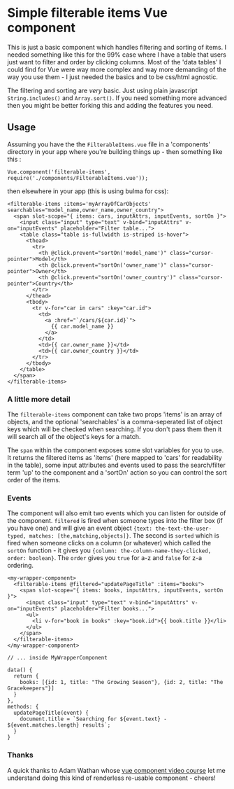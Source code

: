 # Simple filterable items Vue component

This is just a basic component which handles filtering and sorting of items.  I needed something like this
for the 99% case where I have a table that users just want to filter and order by clicking columns.  Most of the 'data tables' I could find for Vue were way more complex and way more demanding of the way you use them - I just needed the basics and to be css/html agnostic.

The filtering and sorting are _very_ basic.  Just using plain javascript `String.includes()` and `Array.sort()`.  If you need something more advanced then you might be better forking this and adding the features you need.

## Usage

Assuming you have the the `FilterableItems.vue` file in a 'components' directory in your app where you're
building things up - then something like this :

```
Vue.component('filterable-items', require('./components/FilterableItems.vue'));
```

then elsewhere in your app (this is using bulma for css):

```Vue
<filterable-items :items='myArrayOfCarObjects' searchables="model_name,owner_name,owner_country">
  <span slot-scope="{ items: cars, inputAttrs, inputEvents, sortOn }">
    <input class="input" type="text" v-bind="inputAttrs" v-on="inputEvents" placeholder="Filter table...">
    <table class="table is-fullwidth is-striped is-hover">
      <thead>
        <tr>
          <th @click.prevent="sortOn('model_name')" class="cursor-pointer">Model</th>
          <th @click.prevent="sortOn('owner_name')" class="cursor-pointer">Owner</th>
          <th @click.prevent="sortOn('owner_country')" class="cursor-pointer">Country</th>
        </tr>
      </thead>
      <tbody>
        <tr v-for="car in cars" :key="car.id">
          <td>
            <a :href="`/cars/${car.id}`">
              {{ car.model_name }}
            </a>
          </td>
          <td>{{ car.owner_name }}</td>
          <td>{{ car.owner_country }}</td>
        </tr>
      </tbody>
    </table>
  </span>
</filterable-items>
```

### A little more detail

The `filterable-items` component can take two props 'items' is an array of objects, and the optional 'searchables' is a comma-seperated
list of object keys which will be checked when searching.  If you don't pass them then it will search all of the object's keys for a match.

The `span` within the component exposes some slot variables for you to use.  It returns the filtered items as 'items' (here mapped to 'cars' for readability in the table), some input attributes and events used to pass the search/filter term 'up' to the component and a 'sortOn' action so you can control the sort order of the items.

### Events

The component will also emit two events which you can listen for outside of the component. `filtered` is fired when someone types into the filter box (if you have one) and will give an event object `{text: the-text-the-user-typed, matches: [the,matching,objects]}`.  The second is `sorted` which is fired when someone clicks on a column (or whatever) which called the `sortOn` function - it gives you `{column: the-column-name-they-clicked, order: boolean}`.  The `order` gives you `true` for a-z and `false` for z-a ordering.

```Vue
<my-wrapper-component>
  <filterable-items @filtered="updatePageTitle" :items="books">
    <span slot-scope="{ items: books, inputAttrs, inputEvents, sortOn }">
      <input class="input" type="text" v-bind="inputAttrs" v-on="inputEvents" placeholder="Filter books...">
      <ul>
        <li v-for="book in books" :key="book.id">{{ book.title }}</li>
      </ul>
    </span>
  </filterable-items>
</my-wrapper-component>

// ... inside MyWrapperComponent

data() {
  return {
    books: [{id: 1, title: "The Growing Season"}, {id: 2, title: "The Gracekeepers"}]
  }
},
methods: {
  updatePageTitle(event) {
    document.title = `Searching for ${event.text} - ${event.matches.length} results`;
  }
}
```

### Thanks

A quick thanks to Adam Wathan whose [vue component video course](https://adamwathan.me/advanced-vue-component-design/) let me understand doing this kind of renderless re-usable component - cheers!